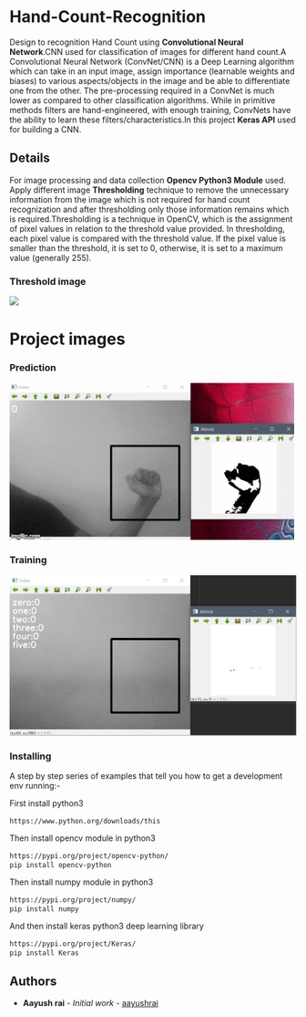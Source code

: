 # Hand-Count-Recognition

Design to recognition Hand Count using **Convolutional Neural Network**.CNN used for classification of images for different hand count.A Convolutional Neural Network (ConvNet/CNN) is a Deep Learning algorithm which can take in an input image, assign importance (learnable weights and biases) to various aspects/objects in the image and be able to differentiate one from the other. The pre-processing required in a ConvNet is much lower as compared to other classification algorithms. While in primitive methods filters are hand-engineered, with enough training, ConvNets have the ability to learn these filters/characteristics.In this project **Keras API** used for building a CNN.

## Details

For image processing and data collection **Opencv Python3 Module** used. Apply different image **Thresholding** technique to remove the unnecessary information from the image which is not required for hand count recognization and after thresholding only those information remains which is required.Thresholding is a technique in OpenCV, which is the assignment of pixel values in relation to the threshold value provided. In thresholding, each pixel value is compared with the threshold value. If the pixel value is smaller than the threshold, it is set to 0, otherwise, it is set to a maximum value (generally 255).

### Threshold image
![](https://answers.opencv.org/upfiles/13506303131033303.png)

# Project images

### Prediction
![](https://github.com/aayushrai/Hand-Count-Recognition/blob/master/prediction_gif.gif)

### Training
![](https://github.com/aayushrai/Hand-Count-Recognition/blob/master/T_image.jpg)


### Installing

A step by step series of examples that tell you how to get a development env running:-

First install python3 

```
https://www.python.org/downloads/this 
```

Then install opencv module in python3 

```
https://pypi.org/project/opencv-python/
pip install opencv-python
```

Then install numpy module in python3

```
https://pypi.org/project/numpy/
pip install numpy
```
And then install keras python3 deep learning library

```
https://pypi.org/project/Keras/
pip install Keras
```
## Authors

* **Aayush rai** - *Initial work* - [aayushrai](https://github.com/aayushrai)
